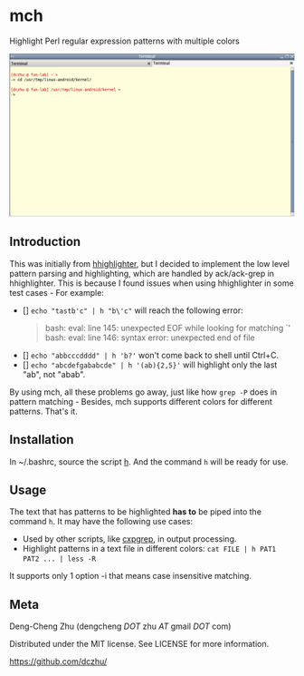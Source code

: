 # mch
Highlight Perl regular expression patterns with multiple colors

![Alt Text](https://github.com/dczhu/mch/blob/master/res/h.gif)

## Introduction
This was initially from [hhighlighter](https://github.com/paoloantinori/hhighlighter), but I decided to implement the low level pattern parsing and highlighting, which are handled by ack/ack-grep in hhighlighter. This is because I found issues when using hhighlighter in some test cases - For example:

- [] ```echo "tastb'c" | h "b\'c"``` will reach the following error:
  > bash: eval: line 145: unexpected EOF while looking for matching `'
  > bash: eval: line 146: syntax error: unexpected end of file
- [] ```echo "abbcccdddd" | h 'b?'``` won't come back to shell until Ctrl+C.
- [] ```echo "abcdefgababcde" | h '(ab){2,5}'``` will highlight only the last "ab", not "abab".

By using mch, all these problems go away, just like how ```grep -P``` does in pattern matching - Besides, mch supports different colors for different patterns. That's it.

## Installation
In ~/.bashrc, source the script [h](https://github.com/dczhu/mch/blob/master/h). And the command ```h``` will be ready for use.

## Usage
The text that has patterns to be highlighted **has to** be piped into the command ```h```. It may have the following use cases:

* Used by other scripts, like [cxpgrep](https://github.com/dczhu/cxpgrep/blob/master/cxpgrep), in output processing.
* Highlight patterns in a text file in different colors: ```cat FILE | h PAT1 PAT2 ... | less -R```

It supports only 1 option -i that means case insensitive matching.

## Meta

Deng-Cheng Zhu (dengcheng _DOT_ zhu _AT_ gmail _DOT_ com)

Distributed under the MIT license. See LICENSE for more information.

https://github.com/dczhu/
